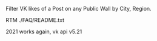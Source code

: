Filter VK likes of a Post on any Public Wall by City, Region. 

RTM ./FAQ/README.txt

2021 works again, vk api v5.21

